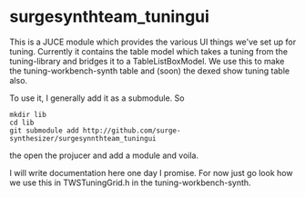 # surgesynthteam_tuningui

This is a JUCE module which provides the various UI things we've set up for tuning.
Currently it contains the table model which takes a tuning from the 
tuning-library and bridges it to a TableListBoxModel. We use this 
to make the tuning-workbench-synth table and (soon) the dexed show 
tuning table also.

To use it, I generally add it as a submodule. So

```
mkdir lib
cd lib
git submodule add http://github.com/surge-synthesizer/surgesynnthteam_tuningui
```

the open the projucer and add a module and voila.

I will write documentation here one day I promise. For now just go look how we use
this in TWSTuningGrid.h in the tuning-workbench-synth. 
